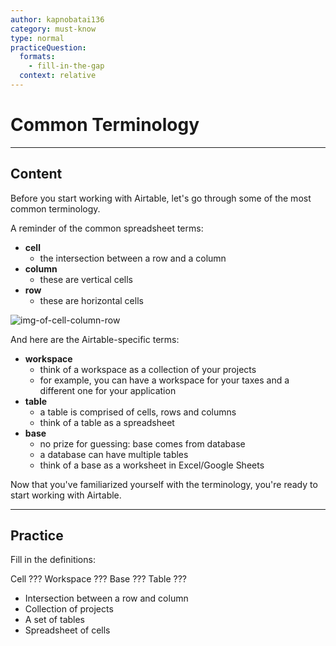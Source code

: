 ```yaml
---
author: kapnobatai136
category: must-know
type: normal
practiceQuestion:
  formats:
    - fill-in-the-gap
  context: relative
---
```


# Common Terminology


---

## Content

Before you start working with Airtable, let's go through some of the most common terminology.

A reminder of the common spreadsheet terms:

- **cell**
  - the intersection between a row and a column
- **column**
  - these are vertical cells
- **row**
  - these are horizontal cells

![img-of-cell-column-row](https://img.enkipro.com/aa17ac1fa1221c2726e5e80fac1721ef.png)

And here are the Airtable-specific terms:

- **workspace**
  - think of a workspace as a collection of your projects
  - for example, you can have a workspace for your taxes and a different one for your application
- **table**
  - a table is comprised of cells, rows and columns
  - think of a table as a spreadsheet
- **base**
  - no prize for guessing: base comes from database
  - a database can have multiple tables
  - think of a base as a worksheet in Excel/Google Sheets

Now that you've familiarized yourself with the terminology, you're ready to start working with Airtable.


---

## Practice

Fill in the definitions:

Cell       ???
Workspace  ???
Base       ???
Table      ???

- Intersection between a row and column
- Collection of projects
- A set of tables
- Spreadsheet of cells
